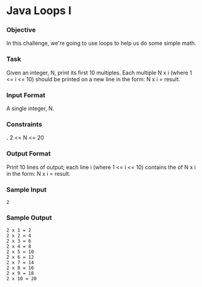 # Java Loops I

### Objective
In this challenge, we're going to use loops to help us do some simple math.

### Task
Given an integer, N, print its first 10 multiples. Each multiple N x i (where 1 <= i <= 10) should be printed on a new line in the form: N x i = result.

### Input Format

A single integer, N.

### Constraints

**.** 2 <= N <= 20

### Output Format

Print 10 lines of output; each line i (where 1 <= i <= 10) contains the of N x i in the form:
N x i = result.

### Sample Input

    2

### Sample Output

    2 x 1 = 2
    2 x 2 = 4
    2 x 3 = 6
    2 x 4 = 8
    2 x 5 = 10
    2 x 6 = 12
    2 x 7 = 14
    2 x 8 = 16
    2 x 9 = 18
    2 x 10 = 20

